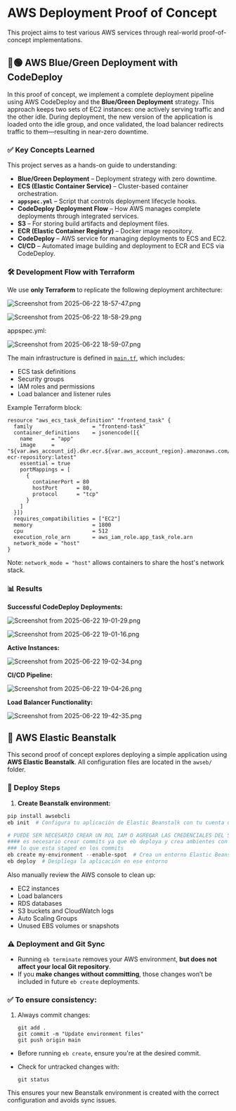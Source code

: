 
# AWS Deployment Proof of Concept

This project aims to test various AWS services through real-world proof-of-concept implementations.

## 🔵🟢 AWS Blue/Green Deployment with CodeDeploy

In this proof of concept, we implement a complete deployment pipeline using AWS CodeDeploy and the **Blue/Green Deployment** strategy. This approach keeps two sets of EC2 instances: one actively serving traffic and the other idle. During deployment, the new version of the application is loaded onto the idle group, and once validated, the load balancer redirects traffic to them—resulting in near-zero downtime.

### ✅ Key Concepts Learned

This project serves as a hands-on guide to understanding:

- **Blue/Green Deployment** – Deployment strategy with zero downtime.
- **ECS (Elastic Container Service)** – Cluster-based container orchestration.
- **`appspec.yml`** – Script that controls deployment lifecycle hooks.
- **CodeDeploy Deployment Flow** – How AWS manages complete deployments through integrated services.
- **S3** – For storing build artifacts and deployment files.
- **ECR (Elastic Container Registry)** – Docker image repository.
- **CodeDeploy** – AWS service for managing deployments to ECS and EC2.
- **CI/CD** – Automated image building and deployment to ECR and ECS via CodeDeploy.

### 🛠 Development Flow with Terraform

We use **only Terraform** to replicate the following deployment architecture:

![Screenshot from 2025-06-22 18-57-47.png](assets/Screenshot_from_2025-06-22_18-57-47.png)

![Screenshot from 2025-06-22 18-58-29.png](assets/Screenshot_from_2025-06-22_18-58-29.png)

appspec.yml:

![Screenshot from 2025-06-22 18-59-07.png](assets/Screenshot_from_2025-06-22_18-59-07.png)

The main infrastructure is defined in [`main.tf`](https://www.notion.so/main.tf), which includes:

- ECS task definitions
- Security groups
- IAM roles and permissions
- Load balancer and listener rules

Example Terraform block:

```
resource "aws_ecs_task_definition" "frontend_task" {
  family                   = "frontend-task"
  container_definitions    = jsonencode([{
    name      = "app"
    image     = "${var.aws_account_id}.dkr.ecr.${var.aws_account_region}.amazonaws.com/app-ecr-repository:latest"
    essential = true
    portMappings = [
      {
        containerPort = 80
        hostPort      = 80,
        protocol      = "tcp"
      }
    ]
  }])
  requires_compatibilities = ["EC2"]
  memory                   = 1800
  cpu                      = 512
  execution_role_arn       = aws_iam_role.app_task_role.arn
  network_mode = "host"
}
```

Note: `network_mode = "host"` allows containers to share the host's network stack.

### 📊 Results

**Successful CodeDeploy Deployments:**

![Screenshot from 2025-06-22 19-01-29.png](assets/Screenshot_from_2025-06-22_19-01-29.png)

![Screenshot from 2025-06-22 19-01-16.png](assets/Screenshot_from_2025-06-22_19-01-16.png)

**Active Instances:**

![Screenshot from 2025-06-22 19-02-34.png](assets/Screenshot_from_2025-06-22_19-02-34.png)

**CI/CD Pipeline:**

![Screenshot from 2025-06-22 19-04-26.png](assets/Screenshot_from_2025-06-22_19-04-26.png)

**Load Balancer Functionality:**

![Screenshot from 2025-06-22 19-42-35.png](assets/Screenshot_from_2025-06-22_19-42-35.png)

## 🌿 AWS Elastic Beanstalk

This second proof of concept explores deploying a simple application using **AWS Elastic Beanstalk**. All configuration files are located in the `awseb/` folder.

### 🚀 Deploy Steps

1. **Create Beanstalk environment:**

```powershell
pip install awsebcli
eb init  # Configura tu aplicación de Elastic Beanstalk con tu cuenta de AWS 

# PUEDE SER NECESARIO CREAR UN ROL IAM O AGREGAR LAS CREDENCIALES DEL SERVIDOR ROOT
#### es necesario crear commits ya que eb deploya y crea ambientes con
### lo que esta staged en los commits
eb create my-environment --enable-spot  # Crea un entorno Elastic Beanstalk
eb deploy  # Despliega la aplicación en ese entorno
```

Also manually review the AWS console to clean up:

- EC2 instances
- Load balancers
- RDS databases
- S3 buckets and CloudWatch logs
- Auto Scaling Groups
- Unused EBS volumes or snapshots

### ⚠️ Deployment and Git Sync

- Running `eb terminate` removes your AWS environment, **but does not affect your local Git repository**.
- If you **make changes without committing**, those changes won’t be included in future `eb create` deployments.

### ✅ To ensure consistency:

1. Always commit changes:
    
    ```
    git add .
    git commit -m "Update environment files"
    git push origin main
    ```
    
- Before running `eb create`, ensure you're at the desired commit.
- Check for untracked changes with:
    
    ```
    git status
    ```
    

This ensures your new Beanstalk environment is created with the correct configuration and avoids sync issues.